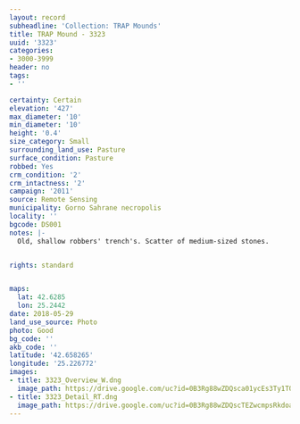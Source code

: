 ```yaml
---
layout: record
subheadline: 'Collection: TRAP Mounds'
title: TRAP Mound - 3323
uuid: '3323'
categories:
- 3000-3999
header: no
tags:
- ''

certainty: Certain
elevation: '427'
max_diameter: '10'
min_diameter: '10'
height: '0.4'
size_category: Small
surrounding_land_use: Pasture
surface_condition: Pasture
robbed: Yes
crm_condition: '2'
crm_intactness: '2'
campaign: '2011'
source: Remote Sensing
municipality: Gorno Sahrane necropolis
locality: ''
bgcode: DS001
notes: |-
  Old, shallow robbers' trench's. Scatter of medium-sized stones.


rights: standard


maps:
  lat: 42.6285
  lon: 25.2442
date: 2018-05-29
land_use_source: Photo
photo: Good
bg_code: ''
akb_code: ''
latitude: '42.658265'
longitude: '25.226772'
images:
- title: 3323_Overview_W.dng
  image_path: https://drive.google.com/uc?id=0B3Rg88wZDQsca01ycEs3Ty1TOVE
- title: 3323_Detail_RT.dng
  image_path: https://drive.google.com/uc?id=0B3Rg88wZDQscTEZwcmpsRkdoa3c
---
```

